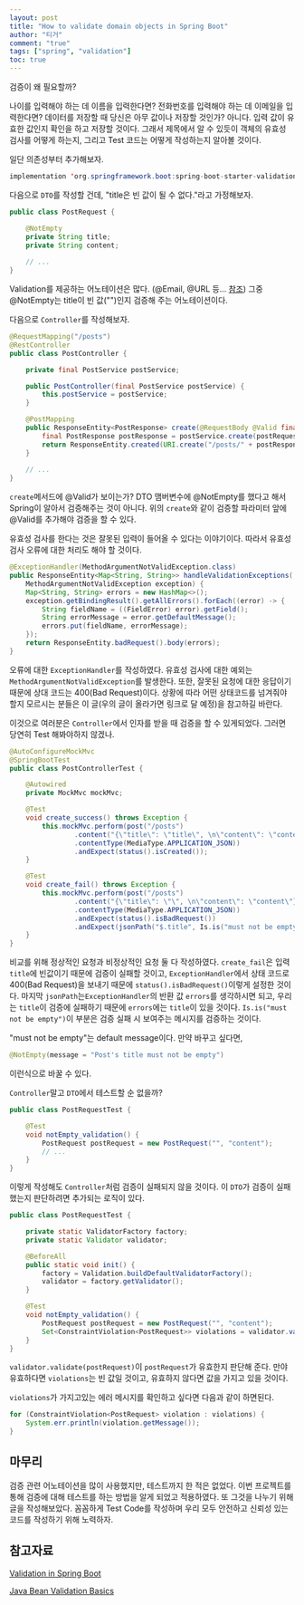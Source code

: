 ```yaml
---
layout: post
title: "How to validate domain objects in Spring Boot"
author: "티거"
comment: "true"
tags: ["spring", "validation"]
toc: true
---
```


검증이 왜 필요할까?

나이를 입력해야 하는 데 이름을 입력한다면? 전화번호를 입력해야 하는 데 이메일을 입력한다면? 데이터를 저장할 때 당신은 아무 값이나 저장할 것인가? 아니다. 입력 값이 유효한 값인지 확인을 하고 저장할 것이다. 그래서 제목에서 알 수 있듯이 객체의 유효성 검사를 어떻게 하는지, 그리고 Test 코드는 어떻게 작성하는지 알아볼 것이다.

일단 의존성부터 추가해보자.

```java
implementation 'org.springframework.boot:spring-boot-starter-validation'
```

다음으로 `DTO`를 작성할 건데, "title은 빈 값이 될 수 없다."라고 가정해보자.

```java
public class PostRequest {

    @NotEmpty
    private String title;
    private String content;
    
    // ...
}
```

Validation를 제공하는 어노테이션은 많다. (@Email, @URL 등... [참조](https://www.baeldung.com/javax-validation)) 그중 @NotEmpty는 title이 빈 값("")인지 검증해 주는 어노테이션이다.

다음으로 `Controller`를 작성해보자.

```java
@RequestMapping("/posts")
@RestController
public class PostController {

    private final PostService postService;

    public PostController(final PostService postService) {
        this.postService = postService;
    }

    @PostMapping
    public ResponseEntity<PostResponse> create(@RequestBody @Valid final PostRequest postRequest) {
        final PostResponse postResponse = postService.create(postRequest);
        return ResponseEntity.created(URI.create("/posts/" + postResponse.getId())).build();
    }
    
    // ...
}
```

`create`메서드에 @Valid가 보이는가? DTO 맴버변수에 @NotEmpty를 했다고 해서 Spring이 알아서 검증해주는 것이 아니다. 위의 `create`와 같이 검증할 파라미터 앞에 @Valid를 추가해야 검증을 할 수 있다.

유효성 검사를 한다는 것은 잘못된 입력이 들어올 수 있다는 이야기이다. 따라서 유효성 검사 오류에 대한 처리도 해야 할 것이다. 

```java
@ExceptionHandler(MethodArgumentNotValidException.class)
public ResponseEntity<Map<String, String>> handleValidationExceptions(
    MethodArgumentNotValidException exception) {
    Map<String, String> errors = new HashMap<>();
    exception.getBindingResult().getAllErrors().forEach((error) -> {
        String fieldName = ((FieldError) error).getField();
        String errorMessage = error.getDefaultMessage();
        errors.put(fieldName, errorMessage);
    });
    return ResponseEntity.badRequest().body(errors);
}
```

오류에 대한 `ExceptionHandler`를 작성하였다. 유효성 검사에 대한 예외는 `MethodArgumentNotValidException`를 발생한다. 또한, 잘못된 요청에 대한 응답이기 때문에 상대 코드는 400(Bad Request)이다. 상황에 따라 어떤 상태코드를 넘겨줘야 할지 모르시는 분들은 이 글(우의 글이 올라가면 링크로 달 예정)을 참고하길 바란다.

이것으로 여러분은 `Controller`에서 인자를 받을 때 검증을 할 수 있게되었다. 그러면 당연히 Test 해봐야하지 않겠나.

```java
@AutoConfigureMockMvc
@SpringBootTest
public class PostControllerTest {

    @Autowired
    private MockMvc mockMvc;

    @Test
    void create_success() throws Exception {
        this.mockMvc.perform(post("/posts")
                .content("{\"title\": \"title\", \n\"content\": \"content\"}")
                .contentType(MediaType.APPLICATION_JSON))
                .andExpect(status().isCreated());
    }

    @Test
    void create_fail() throws Exception {
        this.mockMvc.perform(post("/posts")
                .content("{\"title\": \"\", \n\"content\": \"content\"}")
                .contentType(MediaType.APPLICATION_JSON))
                .andExpect(status().isBadRequest())
                .andExpect(jsonPath("$.title", Is.is("must not be empty")));
    }
}
```

비교를 위해 정상적인 요청과 비정상적인 요청 둘 다 작성하였다. `create_fail`은 입력 `title`에 빈값이기 때문에 검증이 실패할 것이고, `ExceptionHandler`에서 상태 코드로 400(Bad Request)을 보내기 때문에 `status().isBadRequest()`이렇게 설정한 것이다. 마지막 `jsonPath`는`ExceptionHandler`의 반환 값 `errors`를 생각하시면 되고, 우리는 `title`이 검증에 실패하기 때문에 `errors`에는 `title`이 있을 것이다. `Is.is("must not be empty")`이 부분은 검증 실패 시 보여주는 메시지를 검증하는 것이다.

 "must not be empty"는 default message이다. 만약 바꾸고 싶다면,

```java
@NotEmpty(message = "Post's title must not be empty")
```

이런식으로 바꿀 수 있다.

`Controller`말고 `DTO`에서 테스트할 순 없을까?

```java
public class PostRequestTest {

    @Test
    void notEmpty_validation() {
        PostRequest postRequest = new PostRequest("", "content");
		// ...
    }
}
```

이렇게 작성해도 `Controller`처럼 검증이 실패되지 않을 것이다. 이 `DTO`가 검증이 실패했는지 판단하려면 추가되는 로직이 있다.

```java
public class PostRequestTest {

    private static ValidatorFactory factory;
    private static Validator validator;

    @BeforeAll
    public static void init() {
        factory = Validation.buildDefaultValidatorFactory();
        validator = factory.getValidator();
    }

    @Test
    void notEmpty_validation() {
        PostRequest postRequest = new PostRequest("", "content");
        Set<ConstraintViolation<PostRequest>> violations = validator.validate(postRequest);
    }
}
```

`validator.validate(postRequest)`이 `postRequest`가 유효한지 판단해 준다. 만야 유효하다면 `violations`는 빈 값일 것이고, 유효하지 않다면 값을 가지고 있을 것이다.

`violations`가 가지고있는 에러 메시지를 확인하고 싶다면 다음과 같이 하면된다.

```java
for (ConstraintViolation<PostRequest> violation : violations) {
    System.err.println(violation.getMessage());
}
```

## 마무리

검증 관련 어노테이션을 많이 사용했지만, 테스트까지 한 적은 없었다. 이번 프로젝트를 통해 검증에 대해 테스트를 하는 방법을 알게 되었고 적용하였다. 또 그것을 나누기 위해 글을 작성해보았다. 꼼꼼하게 Test Code를 작성하며 우리 모두 안전하고 신뢰성 있는 코드를 작성하기 위해 노력하자. 

## 참고자료

[Validation in Spring Boot](https://www.baeldung.com/spring-boot-bean-validation)

[Java Bean Validation Basics](https://www.baeldung.com/javax-validation)